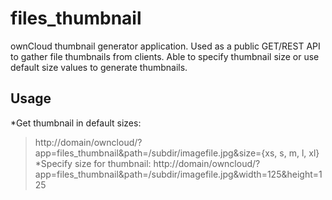 files_thumbnail
==================

ownCloud thumbnail generator application. Used as a public GET/REST API to gather file thumbnails from clients.
Able to specify thumbnail size or use default size values to generate thumbnails.

## Usage
*Get thumbnail in default sizes:
> http://domain/owncloud/?app=files_thumbnail&path=/subdir/imagefile.jpg&size={xs, s, m, l, xl}
*Specify size for thumbnail:
> http://domain/owncloud/?app=files_thumbnail&path=/subdir/imagefile.jpg&width=125&height=125
